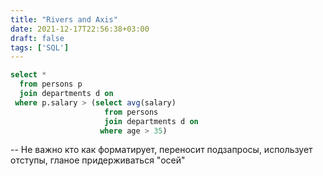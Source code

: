 ```yaml
---
title: "Rivers and Axis"
date: 2021-12-17T22:56:38+03:00
draft: false
tags: ['SQL']
---
```


```sql
select *
  from persons p
  join departments d on 
 where p.salary > (select avg(salary)
                     from persons
                     join departments d on 
                    where age > 35)
```

-- Не важно кто как форматирует, переносит подзапросы, использует отступы, гланое придерживаться "осей"
